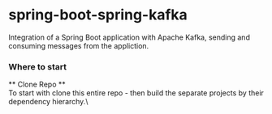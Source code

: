 # spring-boot-spring-kafka
Integration of a Spring Boot application with Apache Kafka, sending and consuming messages from the appliction.

### Where to start
** Clone Repo **\
To start with clone this entire repo - then build the separate projects by their dependency hierarchy.\
